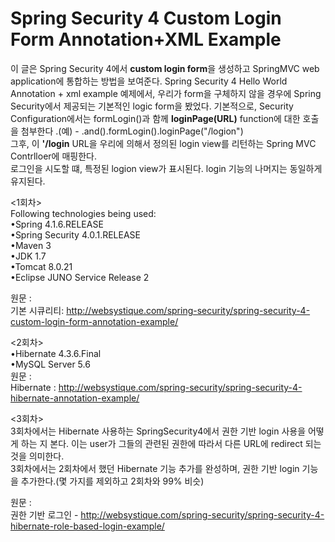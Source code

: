 Spring Security 4 Custom Login Form Annotation+XML Example
==========================================================
이 글은 Spring Security 4에서 **custom login form**을 생성하고 SpringMVC web application에 통합하는 방법을 보여준다.
Spring Security 4 Hello World Annotation + xml example 예제에서, 우리가 form을 구체하지 않을 경우에  Spring Security에서 제공되는 기본적인 logic form을 봤었다.
기본적으로, Security Configuration에서는 formLogin()과 함께 **loginPage(URL)** function에 대한 호출을 첨부한다 .(예) - .and().formLogin().loginPage("/logion")<br>
그후, 이 **'/login** URL을 우리에 의해서 정의된 login view를 리턴하는 Spring MVC Contrlloer에 매핑한다.<br>
로그인을 시도할 떄, 특정된 logion view가 표시된다. login 기능의 나머지는 동일하게 유지된다.<br>

<1회차><br>
Following technologies being used:<br>
•Spring 4.1.6.RELEASE<br>
•Spring Security 4.0.1.RELEASE<br>
•Maven 3<br>
•JDK 1.7<br>
•Tomcat 8.0.21<br>
•Eclipse JUNO Service Release 2<br>

원문 : <br>
기본 시큐리티:  http://websystique.com/spring-security/spring-security-4-custom-login-form-annotation-example/
    
<2회차><br>
•Hibernate 4.3.6.Final<br>
•MySQL Server 5.6<br>
원문 :<br>
Hibernate : http://websystique.com/spring-security/spring-security-4-hibernate-annotation-example/<br>

<3회차><br>
3회차에서는 Hibernate 사용하는 SpringSecurity4에서 권한 기반 login 사용을 어떻게 하는 지 본다.
이는 user가 그들의 관련된 권한에 따라서 다른 URL에 redirect 되는 것을 의미한다.
<br>
3회차에서는 2회차에서 했던 Hibernate 기능 추가를 완성하며, 권한 기반 login 기능을 추가한다.(몇 가지를 제외하고 2회차와 99% 비슷)

원문 : <br>
권한 기반 로그인 - http://websystique.com/spring-security/spring-security-4-hibernate-role-based-login-example/